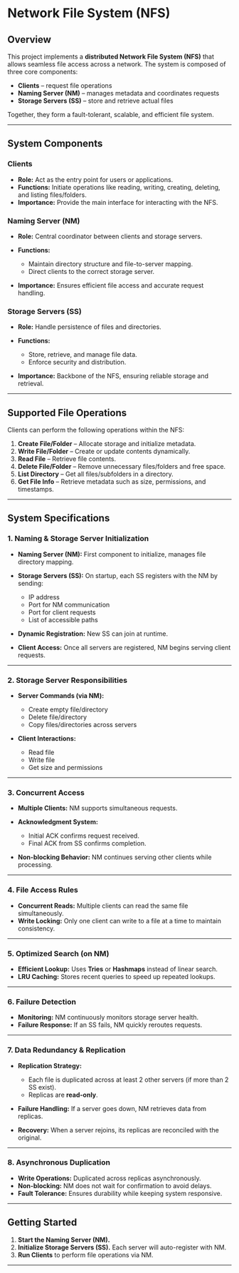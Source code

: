 

# Network File System (NFS)

## Overview

This project implements a **distributed Network File System (NFS)** that allows seamless file access across a network.
The system is composed of three core components:

* **Clients** – request file operations
* **Naming Server (NM)** – manages metadata and coordinates requests
* **Storage Servers (SS)** – store and retrieve actual files

Together, they form a fault-tolerant, scalable, and efficient file system.

---

## System Components

### Clients

* **Role:** Act as the entry point for users or applications.
* **Functions:** Initiate operations like reading, writing, creating, deleting, and listing files/folders.
* **Importance:** Provide the main interface for interacting with the NFS.

### Naming Server (NM)

* **Role:** Central coordinator between clients and storage servers.
* **Functions:**

  * Maintain directory structure and file-to-server mapping.
  * Direct clients to the correct storage server.
* **Importance:** Ensures efficient file access and accurate request handling.

### Storage Servers (SS)

* **Role:** Handle persistence of files and directories.
* **Functions:**

  * Store, retrieve, and manage file data.
  * Enforce security and distribution.
* **Importance:** Backbone of the NFS, ensuring reliable storage and retrieval.

---

## Supported File Operations

Clients can perform the following operations within the NFS:

1. **Create File/Folder** – Allocate storage and initialize metadata.
2. **Write File/Folder** – Create or update contents dynamically.
3. **Read File** – Retrieve file contents.
4. **Delete File/Folder** – Remove unnecessary files/folders and free space.
5. **List Directory** – Get all files/subfolders in a directory.
6. **Get File Info** – Retrieve metadata such as size, permissions, and timestamps.

---

## System Specifications

### 1. Naming & Storage Server Initialization

* **Naming Server (NM):** First component to initialize, manages file directory mapping.

* **Storage Servers (SS):** On startup, each SS registers with the NM by sending:

  * IP address
  * Port for NM communication
  * Port for client requests
  * List of accessible paths

* **Dynamic Registration:** New SS can join at runtime.

* **Client Access:** Once all servers are registered, NM begins serving client requests.

---

### 2. Storage Server Responsibilities

* **Server Commands (via NM):**

  * Create empty file/directory
  * Delete file/directory
  * Copy files/directories across servers

* **Client Interactions:**

  * Read file
  * Write file
  * Get size and permissions

---

### 3. Concurrent Access

* **Multiple Clients:** NM supports simultaneous requests.
* **Acknowledgment System:**

  * Initial ACK confirms request received.
  * Final ACK from SS confirms completion.
* **Non-blocking Behavior:** NM continues serving other clients while processing.

---

### 4. File Access Rules

* **Concurrent Reads:** Multiple clients can read the same file simultaneously.
* **Write Locking:** Only one client can write to a file at a time to maintain consistency.

---

### 5. Optimized Search (on NM)

* **Efficient Lookup:** Uses **Tries** or **Hashmaps** instead of linear search.
* **LRU Caching:** Stores recent queries to speed up repeated lookups.

---

### 6. Failure Detection

* **Monitoring:** NM continuously monitors storage server health.
* **Failure Response:** If an SS fails, NM quickly reroutes requests.

---

### 7. Data Redundancy & Replication

* **Replication Strategy:**

  * Each file is duplicated across at least 2 other servers (if more than 2 SS exist).
  * Replicas are **read-only**.
* **Failure Handling:** If a server goes down, NM retrieves data from replicas.
* **Recovery:** When a server rejoins, its replicas are reconciled with the original.

---

### 8. Asynchronous Duplication

* **Write Operations:** Duplicated across replicas asynchronously.
* **Non-blocking:** NM does not wait for confirmation to avoid delays.
* **Fault Tolerance:** Ensures durability while keeping system responsive.

---

## Getting Started

1. **Start the Naming Server (NM).**
2. **Initialize Storage Servers (SS).** Each server will auto-register with NM.
3. **Run Clients** to perform file operations via NM.

---
